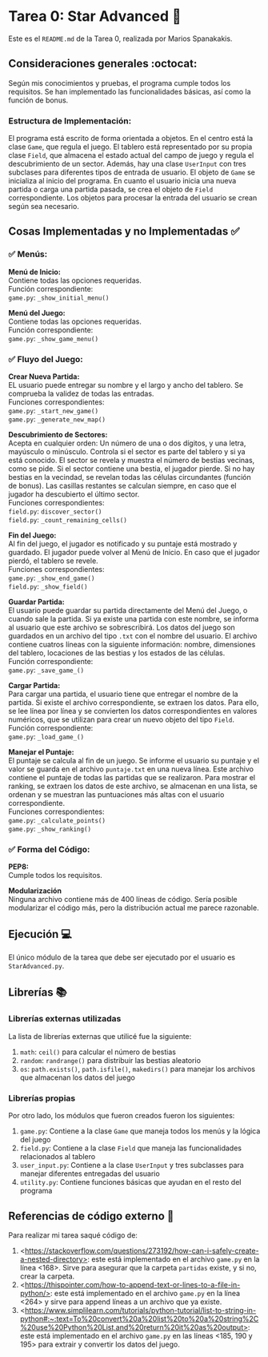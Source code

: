 # Tarea 0: Star Advanced :school_satchel:

Este es el ```README.md``` de la Tarea 0, realizada por Marios Spanakakis.

## Consideraciones generales :octocat:

Según mis conocimientos y pruebas, el programa cumple todos los requisitos. Se han implementado las funcionalidades básicas, así como la función de bonus.

### Estructura de Implementación:

El programa está escrito de forma orientada a objetos. En el centro está la clase ```Game```, que regula el juego. El tablero está representado por su propia clase ```Field```, que almacena el estado actual del campo de juego y regula el descubrimiento de un sector.
Además, hay una clase ```UserInput``` con tres subclases para diferentes tipos de entrada de usuario. El objeto de ```Game``` se inicializa al inicio del programa. En cuanto el usuario inicia una nueva partida o carga una partida pasada, se crea el objeto de ```Field``` correspondiente. Los objetos para procesar la entrada del usuario se crean según sea necesario.


## Cosas Implementadas y no Implementadas :white_check_mark:

### ✅ Menús:

**Menú de Inicio:**  
Contiene todas las opciones requeridas.  
Función correspondiente:  
```game.py```: ```_show_initial_menu()```

**Menú del Juego:**  
Contiene todas las opciones requeridas.  
Función correspondiente:  
```game.py```: ```_show_game_menu()```

### ✅ Fluyo del Juego:

**Crear Nueva Partida:**  
EL usuario puede entregar su nombre y el largo y ancho del tablero. Se comprueba la validez de todas las entradas.  
Funciones correspondientes:  
```game.py```: ```_start_new_game()```  
```game.py```: ```_generate_new_map()```

**Descubrimiento de Sectores:**  
Acepta en cualquier orden: Un número de una o dos dígitos, y una letra, mayúsculo o minúsculo. Controla si el sector es parte del tablero y si ya está conocido. El sector se revela y muestra el número de bestias vecinas, como se pide. Si el sector contiene una bestia, el jugador pierde. Si no hay bestias en la vecindad, se revelan todas las células circundantes (función de bonus). Las casillas restantes se calculan siempre, en caso que el jugador ha descubierto el último sector.  
Funciones correspondientes:  
```field.py```: ```discover_sector()```  
```field.py```: ```_count_remaining_cells()```

**Fin del Juego:**  
Al fin del juego, el jugador es notificado y su puntaje está mostrado y guardado. El jugador puede volver al Menú de Inicio. En caso que el jugador pierdó, el tablero se revele.  
Funciones correspondientes:  
```game.py```: ```_show_end_game()```  
```field.py```: ```_show_field()```

**Guardar Partida:**  
El usuario puede guardar su partida directamente del Menú del Juego, o cuando sale la partida. Si ya existe una partida con este nombre, se informa al usuario que este archivo se sobrescribirá. Los datos del juego son guardados en un archivo del tipo ```.txt``` con el nombre del usuario. El archivo contiene cuatros líneas con la siguiente información: nombre, dimensiones del tablero, locaciones de las bestias y los estados de las células.  
Función correspondiente:  
```game.py```: ```_save_game_()```

**Cargar Partida:**  
Para cargar una partida, el usuario tiene que entregar el nombre de la partida. Si existe el archivo correspondiente, se extraen los datos. Para ello, se lee línea por línea y se convierten los datos correspondientes en valores numéricos, que se utilizan para crear un nuevo objeto del tipo ```Field```.  
Función correspondiente:  
```game.py```: ```_load_game_()```

**Manejar el Puntaje:**  
El puntaje se calcula al fin de un juego. Se informe el usuario su puntaje y el valor se guarda en el archivo ```puntaje.txt``` en una nueva línea. Este archivo contiene el puntaje de todas las partidas que se realizaron. Para mostrar el ranking, se extraen los datos de este archivo, se almacenan en una lista, se ordenan y se muestran las puntuaciones más altas con el usuario correspondiente.  
Funciones correspondientes:  
```game.py```: ```_calculate_points()```  
```game.py```: ```_show_ranking()```

### ✅ Forma del Código:

**PEP8:**  
Cumple todos los requisitos.

**Modularización**  
Ninguna archivo contiene más de 400 líneas de código. Sería posible modularizar el código más, pero la distribución actual me parece razonable. 


## Ejecución :computer:
El único módulo de la tarea que debe ser ejecutado por el usuario es  ```StarAdvanced.py```.

## Librerías :books:
### Librerías externas utilizadas
La lista de librerías externas que utilicé fue la siguiente:

1. ```math```: ```ceil()``` para calcular el número de bestias
2. ```random```: ```randrange()``` para distribuir las bestias aleatorio
3. ```os```: ```path.exists()```, ```path.isfile()```, ```makedirs()``` para manejar los archivos que almacenan los datos del juego

### Librerías propias
Por otro lado, los módulos que fueron creados fueron los siguientes:

1. ```game.py```: Contiene a la clase ```Game``` que maneja todos los menús y la lógica del juego
2. ```field.py```: Contiene a la clase ```Field``` que maneja las funcionalidades relacionados al tablero
3. ```user_input.py```: Contiene a la clase ```UserInput``` y tres subclasses para manejar diferentes entregadas del usuario
4. ```utility.py```: Contiene funciones básicas que ayudan en el resto del programa


## Referencias de código externo :book:
Para realizar mi tarea saqué código de:
1. \<https://stackoverflow.com/questions/273192/how-can-i-safely-create-a-nested-directory>: este está implementado en el archivo ```game.py``` en la línea <168>. Sirve para asegurar que la carpeta ```partidas``` existe, y si no, crear la carpeta.
2. \<https://thispointer.com/how-to-append-text-or-lines-to-a-file-in-python/>: este está implementado en el archivo ```game.py``` en la línea <264> y sirve para append líneas a un archivo que ya existe.
3. \<https://www.simplilearn.com/tutorials/python-tutorial/list-to-string-in-python#:~:text=To%20convert%20a%20list%20to%20a%20string%2C%20use%20Python%20List,and%20return%20it%20as%20output>: este está implementado en el archivo ```game.py``` en las líneas <185, 190 y 195> para extrair y convertir los datos del juego.